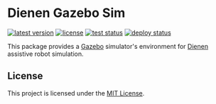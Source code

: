 # Dienen Gazebo Sim

[![latest version](https://img.shields.io/github/v/release/threeal/dienen_gazebo_sim)](https://github.com/threeal/dienen_gazebo_sim/releases/)
[![license](https://img.shields.io/github/license/threeal/dienen_gazebo_sim)](./LICENSE)
[![test status](https://img.shields.io/github/workflow/status/threeal/dienen_gazebo_sim/Build%20and%20Test?label=test)](https://github.com/threeal/dienen_gazebo_sim/actions/workflows/build-and-test.yml)
[![deploy status](https://img.shields.io/github/workflow/status/threeal/dienen_gazebo_sim/Deploy%20Debian?label=deploy)](https://github.com/threeal/dienen_gazebo_sim/actions/workflows/deploy-debian.yml)

This package provides a [Gazebo](http://gazebosim.org/) simulator's environment for [Dienen](https://github.com/threeal/paper-simulasi-robot) assistive robot simulation.

## License

This project is licensed under the [MIT License](./LICENSE).
